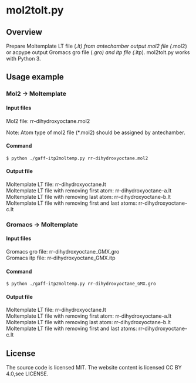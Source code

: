 # mol2tolt.py


## Overview
Prepare Moltemplate LT file (*.lt) from antechamber output mol2 file (*.mol2)
or acpype output Gromacs gro file (*.gro) and itp file (*.itp). 
mol2tolt.py works with Python 3.


## Usage example
### Mol2 -> Moltemplate
#### Input files
Mol2 file: rr-dihydroxyoctane.mol2  

Note: Atom type of mol2 file (*.mol2) should be assigned by antechamber.  

#### Command
```
$ python ./gaff-itp2moltemp.py rr-dihydroxyoctane.mol2
```

#### Output file
Moltemplate LT file: rr-dihydroxyoctane.lt  
Moltemplate LT file with removing first atom: rr-dihydroxyoctane-a.lt  
Moltemplate LT file with removing last atom:  rr-dihydroxyoctane-b.lt  
Moltemplate LT file with removing first and last atoms: rr-dihydroxyoctane-c.lt  

### Gromacs -> Moltemplate
#### Input files
Gromacs gro file: rr-dihydroxyoctane_GMX.gro  
Gromacs itp file: rr-dihydroxyoctane_GMX.itp    

#### Command
```
$ python ./gaff-itp2moltemp.py rr-dihydroxyoctane_GMX.gro
```

#### Output file
Moltemplate LT file: rr-dihydroxyoctane.lt  
Moltemplate LT file with removing first atom: rr-dihydroxyoctane-a.lt  
Moltemplate LT file with removing last atom:  rr-dihydroxyoctane-b.lt  
Moltemplate LT file with removing first and last atoms: rr-dihydroxyoctane-c.lt  

## License
The source code is licensed MIT. The website content is licensed CC BY 4.0,see LICENSE.
